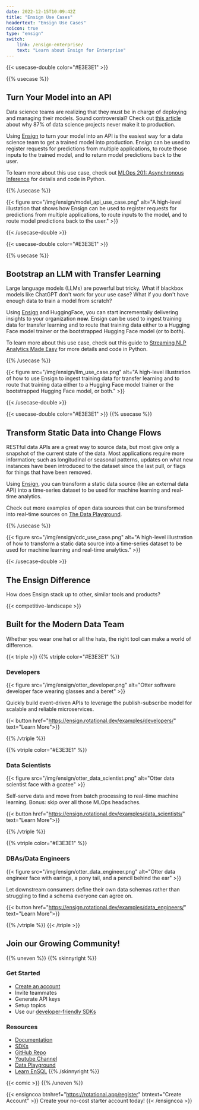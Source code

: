 ```yaml
---
date: 2022-12-15T10:09:42Z
title: "Ensign Use Cases"
headertext: "Ensign Use Cases"
noicon: true
type: "ensign"
switch:
    link: /ensign-enterprise/
    text: "Learn about Ensign for Enterprise"
---
```


{{< usecase-double color="#E3E3E1" >}}

{{% usecase %}}
## Turn Your Model into an API

Data science teams are realizing that they must be in charge of deploying and managing their models. Sound controversial? Check out [this article](https://venturebeat.com/ai/why-do-87-of-data-science-projects-never-make-it-into-production/) about why 87% of data science projects never make it to production.

Using [Ensign](https://rotational.app/) to turn your model into an API is the easiest way for a data science team to get a trained model into production. Ensign can be used to register requests for predictions from multiple applications, to route those inputs to the trained model, and to return model predictions back to the user.

To learn more about this use case, check out [MLOps 201: Asynchronous Inference](https://youtu.be/w69glRpOBD4?si=PWUwRpXrnYGhwntb) for details and code in Python.

{{% /usecase %}}

{{< figure src="/img/ensign/model_api_use_case.png" alt="A high-level illustation that shows how Ensign can be used to register requests for predictions from multiple applications, to route inputs to the model, and to route model predictions back to the user." >}}

{{< /usecase-double >}}

{{< usecase-double color="#E3E3E1" >}}

{{% usecase %}}
## Bootstrap an LLM with Transfer Learning

Large language models (LLMs) are powerful but tricky. What if blackbox models like ChatGPT don't work for your use case? What if you don't have enough data to train a model from scratch?

Using [Ensign](https://rotational.app/) and HuggingFace, you can start incrementally delivering insights to your organization **now**. Ensign can be used to ingest training data for transfer learning and to route that training data either to a Hugging Face model trainer or the bootstrapped Hugging Face model (or to both).

To learn more about this use case, check out this guide to [Streaming NLP Analytics Made Easy](https://rotational.io/blog/streaming-nlp-with-llms-and-ensign/) for more details and code in Python.

{{% /usecase %}}

{{< figure src="/img/ensign/llm_use_case.png" alt="A high-level illustration of how to use Ensign to ingest training data for transfer learning and to route that training data either to a Hugging Face model trainer or the bootstrapped Hugging Face model, or both." >}}

{{< /usecase-double >}}


{{< usecase-double color="#E3E3E1" >}}
{{% usecase %}}
## Transform Static Data into Change Flows

RESTful data APIs are a great way to source data, but most give only a snapshot of the current state of the data.  Most applications require more information; such as longitudinal or seasonal patterns, updates on what new instances have been introduced to the dataset since the last pull, or flags for things that have been removed.

Using [Ensign](https://rotational.app/), you can transform a static data source (like an external data API) into a time-series dataset to be used for machine learning and real-time analytics.

Check out more examples of open data sources that can be transformed into real-time sources on [The Data Playground](https://rotational.io/data-playground).

{{% /usecase %}}

{{< figure src="/img/ensign/cdc_use_case.png" alt="A high-level illustration of how to transform a static data source into a time-series dataset to be used for machine learning and real-time analytics." >}}

{{< /usecase-double >}}

## The Ensign Difference

How does Ensign stack up to other, similar tools and products?

<!-- Edit the competitive landscape table at data/en/ensign.yml -->
{{< competitive-landscape >}}

## Built for the Modern Data Team

Whether you wear one hat or all the hats, the right tool can make a world of difference.

<!-- Different Hats Section with 3 Cards -->
{{< triple >}}
{{% vtriple color="#E3E3E1" %}}
### Developers

{{< figure src="/img/ensign/otter_developer.png" alt="Otter software developer face wearing glasses and a beret" >}}

Quickly build event-driven APIs to leverage the publish-subscribe model for scalable and reliable microservices.

{{< button href="https://ensign.rotational.dev/examples/developers/" text="Learn More">}}

{{% /vtriple %}}

{{% vtriple color="#E3E3E1" %}}
### Data Scientists

{{< figure src="/img/ensign/otter_data_scientist.png" alt="Otter data scientist face with a goatee" >}}

Self-serve data and move from batch processing to real-time machine learning. Bonus:
skip over all those MLOps headaches.

{{< button href="https://ensign.rotational.dev/examples/data_scientists/" text="Learn More">}}

{{% /vtriple %}}

{{% vtriple color="#E3E3E1" %}}
### DBAs/Data Engineers

{{< figure src="/img/ensign/otter_data_engineer.png" alt="Otter data engineer face with earings, a pony tail, and a pencil behind the ear" >}}

Let downstream consumers define their own data schemas rather than struggling to find a schema everyone can agree on.

{{< button href="https://ensign.rotational.dev/examples/data_engineers/" text="Learn More">}}

{{% /vtriple %}}
{{< /triple >}}

## Join our Growing Community!

{{% uneven %}}
{{% skinnyright %}}
### Get Started

- [Create an account](https://rotational.app/register)
- Invite teammates
- Generate API keys
- Setup topics
- Use our [developer-friendly SDKs](https://ensign.rotational.dev/sdk/)

### Resources

- [Documentation](https://ensign.rotational.dev)
- [SDKs](https://ensign.rotational.dev/sdk/)
- [GitHub Repo](https://github.com/rotationalio/ensign)
- [Youtube Channel](https://www.youtube.com/@rotationalio)
- [Data Playground](https://rotational.io/data-playground/)
- [Learn EnSQL](https://ensign.rotational.dev/ensql/)
{{% /skinnyright %}}

{{< comic >}}
{{% /uneven %}}

{{< ensigncoa btnhref="https://rotational.app/register" btntext="Create Account" >}}
Create your no-cost starter account today!
{{< /ensigncoa >}}

<!-- NOTE: Switch link at bottom of page is defined by frontmatter on the page. -->